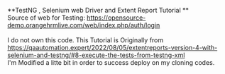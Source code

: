 **TestNG , Selenium web Driver and Extent Report Tutorial **<br>
Source of web for Testing: https://opensource-demo.orangehrmlive.com/web/index.php/auth/login
<br>
<br>
I do not own this code. This Tutorial is Originally from https://qaautomation.expert/2022/08/05/extentreports-version-4-with-selenium-and-testng/#8-execute-the-tests-from-testng-xml
<br>
I'm Modified a litte bit in order to success deploy on my cloning codes.
